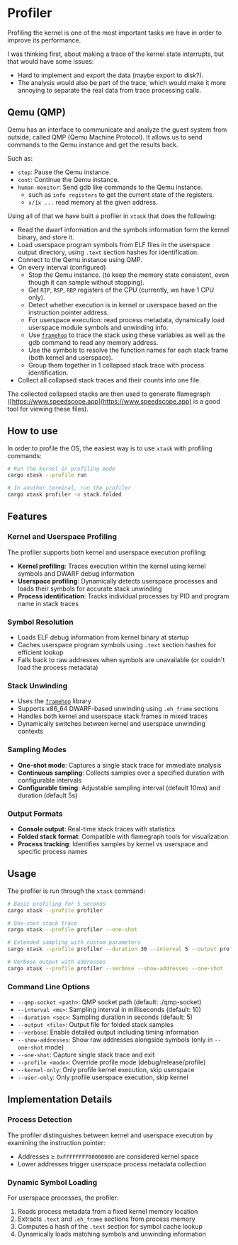 # Profiler

Profiling the kernel is one of the most important tasks we have in order to improve its performance.

I was thinking first, about making a trace of the kernel state interrupts, but that would have some issues:
- Hard to implement and export the data (maybe export to disk?).
- The analysis would also be part of the trace, which would make it more annoying to separate the real data from trace
  processing calls.

## Qemu (QMP)
Qemu has an interface to communicate and analyze the guest system from outside, called QMP (Qemu Machine Protocol).
It allows us to send commands to the Qemu instance and get the results back.

Such as:
- `stop`: Pause the Qemu instance.
- `cont`: Continue the Qemu instance.
- `human-monitor`: Send gdb like commands to the Qemu instance.
    - such as `info registers` to get the current state of the registers.
    - `x/1x ...` read memory at the given address.

Using all of that we have built a profiler in `xtask` that does the following:
- Read the dwarf information and the symbols information form the kernel binary, and store it.
- Load userspace program symbols from ELF files in the userspace output directory, using `.text` section hashes for identification.
- Connect to the Qemu instance using QMP.
- On every interval (configured)
    - Stop the Qemu instance. (to keep the memory state consistent, even though it can sample without stopping).
    - Get `RIP`, `RSP`, `RBP` registers of the CPU (currently, we have 1 CPU only).
    - Detect whether execution is in kernel or userspace based on the instruction pointer address.
    - For userspace execution: read process metadata, dynamically load userspace module symbols and unwinding info.
    - Use [`framehop`](https://github.com/mstange/framehop) to trace the stack using these variables as well as the gdb command to
      read any memory address.
    - Use the symbols to resolve the function names for each stack frame (both kernel and userspace).
    - Group them together in 1 collapsed stack trace with process identification.
- Collect all collapsed stack traces and their counts into one file.

The collected collapsed stacks are then used to generate flamegraph ([https://www.speedscope.app](https://www.speedscope.app) is a good tool for viewing these files).

## How to use

In order to profile the OS, the easiest way is to use `xtask` with profiling commands:

```sh
# Run the kernel in profiling mode
cargo xtask --profile run

# In another terminal, run the profiler
cargo xtask profiler -o stack.folded
```

## Features

### Kernel and Userspace Profiling
The profiler supports both kernel and userspace execution profiling:
- **Kernel profiling**: Traces execution within the kernel using kernel symbols and DWARF debug information
- **Userspace profiling**: Dynamically detects userspace processes and loads their symbols for accurate stack unwinding
- **Process identification**: Tracks individual processes by PID and program name in stack traces

### Symbol Resolution
- Loads ELF debug information from kernel binary at startup
- Caches userspace program symbols using `.text` section hashes for efficient lookup
- Falls back to raw addresses when symbols are unavailable (or couldn't load the process metadata)

### Stack Unwinding
- Uses the [`framehop`](https://github.com/mstange/framehop) library
- Supports x86_64 DWARF-based unwinding using `.eh_frame` sections
- Handles both kernel and userspace stack frames in mixed traces
- Dynamically switches between kernel and userspace unwinding contexts

### Sampling Modes
- **One-shot mode**: Captures a single stack trace for immediate analysis
- **Continuous sampling**: Collects samples over a specified duration with configurable intervals
- **Configurable timing**: Adjustable sampling interval (default 10ms) and duration (default 5s)

### Output Formats
- **Console output**: Real-time stack traces with statistics
- **Folded stack format**: Compatible with flamegraph tools for visualization
- **Process tracking**: Identifies samples by kernel vs userspace and specific process names

## Usage

The profiler is run through the `xtask` command:

```bash
# Basic profiling for 5 seconds
cargo xtask --profile profiler

# One-shot stack trace
cargo xtask --profile profiler --one-shot

# Extended sampling with custom parameters
cargo xtask --profile profiler --duration 30 --interval 5 --output profile.folded

# Verbose output with addresses
cargo xtask --profile profiler --verbose --show-addresses --one-shot
```

### Command Line Options
- `--qmp-socket <path>`: QMP socket path (default: ./qmp-socket)
- `--interval <ms>`: Sampling interval in milliseconds (default: 10)
- `--duration <sec>`: Sampling duration in seconds (default: 5)
- `--output <file>`: Output file for folded stack samples
- `--verbose`: Enable detailed output including timing information
- `--show-addresses`: Show raw addresses alongside symbols (only in `--one-shot` mode)
- `--one-shot`: Capture single stack trace and exit
- `--profile <mode>`: Override profile mode (debug/release/profile)
- `--kernel-only`: Only profile kernel execution, skip userspace
- `--user-only`: Only profile userspace execution, skip kernel

## Implementation Details

### Process Detection
The profiler distinguishes between kernel and userspace execution by examining the instruction pointer:
- Addresses ≥ `0xFFFFFFFF80000000` are considered kernel space
- Lower addresses trigger userspace process metadata collection

### Dynamic Symbol Loading
For userspace processes, the profiler:
1. Reads process metadata from a fixed kernel memory location
2. Extracts `.text` and `.eh_frame` sections from process memory
3. Computes a hash of the `.text` section for symbol cache lookup
4. Dynamically loads matching symbols and unwinding information
